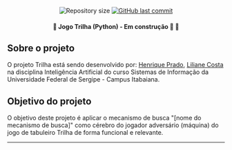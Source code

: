 <p align="center">
  <img alt="Repository size" src="https://img.shields.io/github/repo-size/rickweb3/projeto-ia-trilha">
  <a href="https://github.com/rickweb3/projeto-ia-trilha/commits/master">
    <img alt="GitHub last commit" src="https://img.shields.io/github/last-commit/rickweb3/projeto-ia-trilha">
  </a>
</p>



<h4 align="center"> 
	🚧 Jogo Trilha (Python) - Em construção 🚀 🚧
</h4>



## Sobre o projeto
O projeto Trilha está sendo desenvolvido por: <a href="https://github.com/rickweb3">Henrique Prado</a>, <a href="https://github.com/LilianeCosta767">Liliane Costa</a> na disciplina Inteligência Artificial do curso Sistemas de Informação da Universidade Federal de Sergipe - Campus Itabaiana.


## Objetivo do projeto
O objetivo deste projeto é aplicar o mecanismo de busca "[nome do mecanismo de busca]" como cérebro do jogador adversário (máquina)
do jogo de tabuleiro Trilha de forma funcional e relevante. 

---
